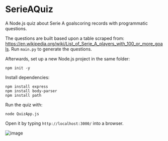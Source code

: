 # SerieAQuiz
A Node.js quiz about Serie A goalscoring records with programmatic questions.

The questions are built based upon a table scraped from: https://en.wikipedia.org/wiki/List_of_Serie_A_players_with_100_or_more_goals. Run `main.py` to generate the questions.

Afterwards, set up a new Node.js project in the same folder:

```npm init -y```

Install dependencies:

```
npm install express
npm install body-parser
npm install path
```

Run the quiz with:

```node QuizApp.js```

Open it by typing ```http://localhost:3000/``` into a browser.

![image](https://github.com/andrei-stoica26/SerieAQuiz/assets/44497020/e8ba73f8-251c-41cf-b06b-85370a0ff711)
